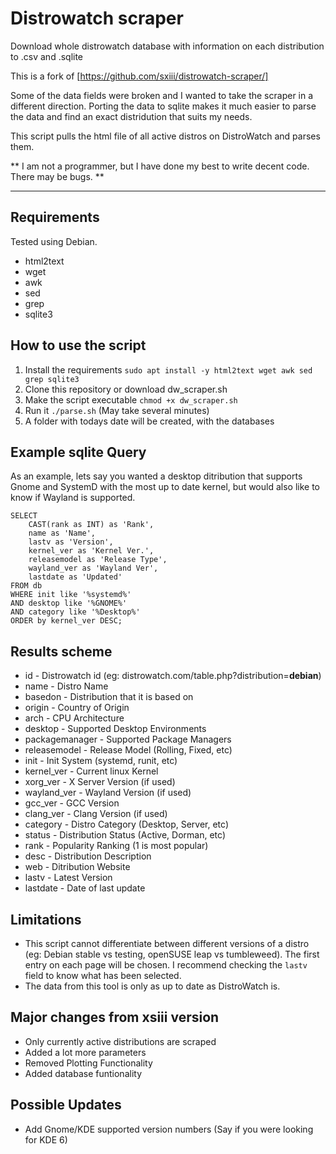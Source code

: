 # Distrowatch scraper
Download whole distrowatch database with information on each distribution to .csv and .sqlite

This is a fork of [https://github.com/sxiii/distrowatch-scraper/]

Some of the data fields were broken and I wanted to take the scraper in a different direction.
Porting the data to sqlite makes it much easier to parse the data and find an exact distridution that suits my needs.

This script pulls the html file of all active distros on DistroWatch and parses them.

** I am not a programmer, but I have done my best to write decent code. There may be bugs. **

---

## Requirements
Tested using Debian.
* html2text
* wget
* awk
* sed
* grep
* sqlite3

## How to use the script
1. Install the requirements
   ```sudo apt install -y html2text wget awk sed grep sqlite3```
2. Clone this repository or download dw_scraper.sh
3. Make the script executable ```chmod +x dw_scraper.sh```
4. Run it ```./parse.sh``` (May take several minutes)
5. A folder with todays date will be created, with the databases

## Example sqlite Query

As an example, lets say you wanted a desktop ditribution that supports Gnome and SystemD with the most up to date kernel, but would also like to know if Wayland is supported.

```
SELECT 
	CAST(rank as INT) as 'Rank',
	name as 'Name', 
	lastv as 'Version',
	kernel_ver as 'Kernel Ver.',
	releasemodel as 'Release Type',
	wayland_ver as 'Wayland Ver',
	lastdate as 'Updated'
FROM db
WHERE init like '%systemd%'
AND desktop like '%GNOME%'
AND category like '%Desktop%'
ORDER by kernel_ver DESC;
```

## Results scheme
* id - Distrowatch id (eg: distrowatch.com/table.php?distribution=__debian__)
* name - Distro Name
* basedon - Distribution that it is based on
* origin - Country of Origin
* arch - CPU Architecture
* desktop - Supported Desktop Environments
* packagemanager - Supported Package Managers
* releasemodel - Release Model (Rolling, Fixed, etc)
* init - Init System (systemd, runit, etc)
* kernel_ver - Current linux Kernel
* xorg_ver - X Server Version (if used)
* wayland_ver - Wayland Version (if used)
* gcc_ver - GCC Version
* clang_ver - Clang Version (if used)
* category - Distro Category (Desktop, Server, etc)
* status - Distribution Status (Active, Dorman, etc)
* rank - Popularity Ranking (1 is most popular)
* desc - Distribution Description
* web - Ditribution Website
* lastv - Latest Version
* lastdate - Date of last update

## Limitations
* This script cannot differentiate between different versions of a distro (eg: Debian stable vs testing, openSUSE leap vs tumbleweed). The first entry on each page will be chosen. I recommend checking the `lastv` field to know what has been selected.
* The data from this tool is only as up to date as DistroWatch is.

## Major changes from xsiii version
* Only currently active distributions are scraped
* Added a lot more parameters
* Removed Plotting Functionality
* Added database funtionality

## Possible Updates
* Add Gnome/KDE supported version numbers (Say if you were looking for KDE 6)
